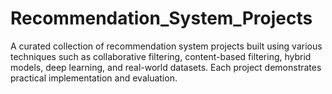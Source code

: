 # Recommendation_System_Projects
A curated collection of recommendation system projects built using various techniques such as collaborative filtering, content-based filtering, hybrid models, deep learning, and real-world datasets. Each project demonstrates practical implementation and evaluation.
